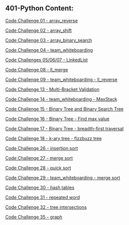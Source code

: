 
## 401-Python Content:

[Code Challenge 01 - array_reverse](dsna_py/challenges/cc_01_array_reverse/README.md)

[Code Challenge 02 - array_shift](dsna_py/challenges/cc_02_array_shift/README.md)

[Code Challenge 03 - array_binary_search](dsna_py/challenges/cc_03_array_binary_search/README.md)

[Code Challenge 04 - team_whiteboarding](dsna_py/challenges/cc_04_team_whiteboard/README.md)

[Code Challenges 05/06/07 - LinkedList](dsna_py/data_structures/cc_05_linked_list/README.md)

[Code Challenge 08 - ll_merge](dsna_py/challenges/cc_08_ll_merge/README.md)

[Code Challenge 09 - team_whiteboarding - ll_reverse](dsna_py/challenges/cc_09_team_whiteboard/README.md)

<!-- [Code Challenge 10 - Stacks and Queues](/py_dsna/401/data-structures/stacks_and_queues/README.md) -->

<!-- [Code Challenge 11 - Queue with Stacks](/py_dsna/401/challenges/queue_with_stacks/README.md) -->

<!-- [Code Challenge 12 - FIFO Animal Shelter](/py_dsna/401/challenges/queue_with_stacks/README.md) -->

[Code Challenge 13 - Multi-Bracket Validation](dsna_py/challenges/cc_13_multi_bracket_validation/README.md)

[Code Challenge 14 - team_whiteboarding - MaxStack](dsna_py/challenges/cc_14_team_whiteboard/README.md)

[Code Challenge 15 - Binary Tree and Binary Search Tree](dsna_py/data_structures/cc_15_tree/README.md)

[Code Challenge 16 - Binary Tree - Find max value](dsna_py/challenges/cc_16_binary_tree_find_max/README.md)

[Code Challenge 17 - Binary Tree - breadth-first traversal](dsna_py/challenges/cc_17_binary_tree_breadth_first/README.md)

[Code Challenge 18 - k-ary tree - fizzbuzz tree](dsna_py/challenges/fizz_buzz_tree/README.md)



[Code Challenge 26 - insertion sort](/dsna_py/challenges/cc_26_insertion_sort/README.md)

[Code Challenge 27 - merge sort](/dsna_py/challenges/cc_27_merge_sort/README.md)

[Code Challenge 28 - quick sort](/dsna_py/challenges/cc_28_quick_sort/README.md)

[Code Challenge 29 - team_whiteboarding - merge sort](/dsna_py/challenges/cc_29_team_whiteboard/README.md)

[Code Challenge 30 - hash tables](/dsna_py/data_structures/cc_30_hashtable/README.md)

[Code Challenge 31 - repeated word](/dsna_py/challenges/cc_31_repeated_word/README.md)

[Code Challenge 32 - tree intersections](/dsna_py/challenges/cc_32_tree_intersection/README.md)



[Code Challenge 35 - graph](https://github.com/vorSherer/DSnA_Py/blob/master/dsna_py/data_structures/cc_35_graph/README.md)
